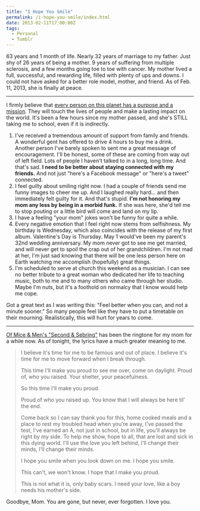 ```yaml
---
title: "I Hope You Smile"
permalink: /i-hope-you-smile/index.html
date: 2013-02-11T17:00:00Z
tags: 
  - Personal
  - Tumblr
---
```


63 years and 1 month of life. Nearly 32 years of marriage to my father. Just shy of 26 years of being a mother. 9 years of suffering from multiple sclerosis, and a few months going toe to toe with cancer. My mother lived a full, successful, and rewarding life, filled with plenty of ups and downs. I could not have asked for a better role model, mother, and friend. As of Feb. 11, 2013, she is finally at peace.

---

I firmly believe that <a href="http://blog.niclake.com/2013/01/fuck-cancer/" target="_blank">every person on this planet has a purpose and a mission</a>. They will touch the lives of people and make a lasting impact on the world. It's been a few hours since my mother passed, and she's STILL taking me to school, even if it is indirectly.

1. I've received a tremendous amount of support from family and friends. A wonderful gent has offered to drive 4 hours to buy me a drink. Another person I've barely spoken to sent me a great message of encouragement. I'll be honest, some of these are coming from way out of left field. Lots of people I haven't talked to in a long, long time. And that's sad. **I need to be better about staying connected with my friends.** And not just "here's a Facebook message" or "here's a tweet" connected.
2. I feel guilty about smiling right now. I had a couple of friends send me funny images to cheer me up. And I laughed really hard… and then immediately felt guilty for it. And that's stupid. **I'm not honoring my mom any less by being in a morbid funk.** If she was here, she'd tell me to stop pouting or a little bird will come and land on my lip.
3. I have a feeling "your mom" jokes won't be funny for quite a while.
4. Every negative emotion that I feel right now stems from selfishness. My birthday is Wednesday, which also coincides with the release of my first album. Valentine's Day is Thursday. May 1 would've been my parent's 32nd wedding anniversary. My mom never got to see me get married, and will never get to spoil the crap out of her grandchildren. I'm not mad at her, I'm just sad knowing that there will be one less person here on Earth watching me accomplish (hopefully) great things.
5. I'm scheduled to serve at church this weekend as a musician. I can see no better tribute to a great woman who dedicated her life to teaching music, both to me and to many others who came through her studio. Maybe I'm nuts, but it's a foothold on normalcy that I know would help me cope.

Got a great text as I was writing this: "Feel better when you can, and not a minute sooner." So many people feel like they have to put a timetable on their mourning. Realistically, this will hurt for years to come.

---

<a href="http://www.youtube.com/watch?v=qSeiG6qMhaI" target="_blank">Of Mice & Men's "Second & Sebring"</a> has been the ringtone for my mom for a while now. As of tonight, the lyrics have a much greater meaning to me.

> I believe it's time for me to be famous and out of place.
> I believe it's time for me to move forward when I break through.
>
> This time I'll make you proud to see me over, come on daylight.
> Proud of, who you raised.
> Your shelter, your peacefulness.
>
> So this time I'll make you proud.
>
> Proud of who you raised up.
> You know that I will always be here til' the end.
>
> Come back so I can say thank you for this,
> home cooked meals and a place to rest
> my troubled head when you're away,
> I've passed the test, I've earned an A,
> not just in school, but in life,
> you'll always be right by my side.
> To help me show, hope to all,
> that are lost and sick in this dying world.
> I'll use the love you left behind,
> I'll change their minds, I'll change their minds.
>
> I hope you smile when you look down on me.
> I hope you smile.
>
> This can't, we won't know.
> I hope that I make you proud.
>
> This is not what it is, only baby scars.
> I need your love, like a boy needs his mother's side.

Goodbye, Mom. You are gone, but never, ever forgotten. I love you.
